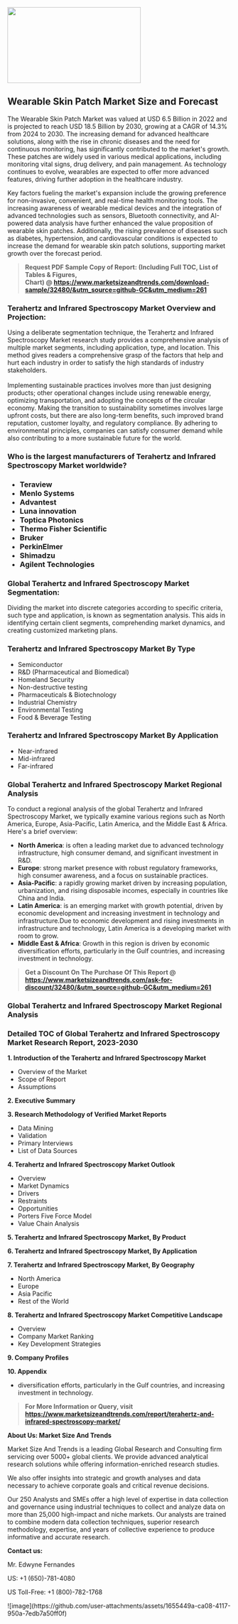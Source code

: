 <p><img class="alignnone size-medium wp-image-20088" src="https://ffe5etoiles.com/wp-content/uploads/2024/12/MST1-300x171.png" alt="" width="300" height="171" /></p><h2>Wearable Skin Patch Market Size and Forecast</h2><p>The Wearable Skin Patch Market was valued at USD 6.5 Billion in 2022 and is projected to reach USD 18.5 Billion by 2030, growing at a CAGR of 14.3% from 2024 to 2030. The increasing demand for advanced healthcare solutions, along with the rise in chronic diseases and the need for continuous monitoring, has significantly contributed to the market's growth. These patches are widely used in various medical applications, including monitoring vital signs, drug delivery, and pain management. As technology continues to evolve, wearables are expected to offer more advanced features, driving further adoption in the healthcare industry.</p><p>Key factors fueling the market's expansion include the growing preference for non-invasive, convenient, and real-time health monitoring tools. The increasing awareness of wearable medical devices and the integration of advanced technologies such as sensors, Bluetooth connectivity, and AI-powered data analysis have further enhanced the value proposition of wearable skin patches. Additionally, the rising prevalence of diseases such as diabetes, hypertension, and cardiovascular conditions is expected to increase the demand for wearable skin patch solutions, supporting market growth over the forecast period.</p></p><blockquote id="" class=""><strong>Request PDF Sample Copy of Report: (Including Full TOC, List of Tables &amp; Figures, Chart)&nbsp;@&nbsp;<strong><a href="https://www.marketsizeandtrends.com/download-sample/32480/&utm_source=github-GC&utm_medium=261" target="_blank">https://www.marketsizeandtrends.com/download-sample/32480/&utm_source=github-GC&utm_medium=261</a></strong></strong></blockquote><h3 id="" class="">Terahertz and Infrared Spectroscopy Market&nbsp;Overview and Projection:</h3><p id="" class="">Using a deliberate segmentation technique, the Terahertz and Infrared Spectroscopy Market research study provides a comprehensive analysis of multiple market segments, including application, type, and location. This method gives readers a comprehensive grasp of the factors that help and hurt each industry in order to satisfy the high standards of industry stakeholders. <br /> <br />Implementing sustainable practices involves more than just designing products; other operational changes include using renewable energy, optimizing transportation, and adopting the concepts of the circular economy. Making the transition to sustainability sometimes involves large upfront costs, but there are also long-term benefits, such improved brand reputation, customer loyalty, and regulatory compliance. By adhering to environmental principles, companies can satisfy consumer demand while also contributing to a more sustainable future for the world.</p><h3 id="" class="">Who is the largest manufacturers of&nbsp;Terahertz and Infrared Spectroscopy Market worldwide?</h3><h3 class=""><p><ul><li>Teraview </li><li> Menlo Systems </li><li> Advantest </li><li> Luna innovation </li><li> Toptica Photonics </li><li> Thermo Fisher Scientific </li><li> Bruker </li><li> PerkinElmer </li><li> Shimadzu </li><li> Agilent Technologies</li></ul></p></h3><h3 id="" class="">Global&nbsp;Terahertz and Infrared Spectroscopy Market Segmentation:</h3><p id="" class="">Dividing the market into discrete categories according to specific criteria, such type and application, is known as segmentation analysis. This aids in identifying certain client segments, comprehending market dynamics, and creating customized marketing plans.</p><h3 id="" class="">Terahertz and Infrared Spectroscopy Market&nbsp;By Type</h3><p><p><ul><li>Semiconductor </li><li> R&D (Pharmaceutical and Biomedical) </li><li> Homeland Security </li><li> Non-destructive testing </li><li> Pharmaceuticals & Biotechnology </li><li> Industrial Chemistry </li><li> Environmental Testing </li><li> Food & Beverage Testing</p></li></ul></p></p><h3 id="" class="">Terahertz and Infrared Spectroscopy Market&nbsp;By Application</h3><p class=""><p><ul><li>Near-infrared </li><li> Mid-infrared </li><li> Far-infrared</li></ul></p></p><h3 id="" class="">Global Terahertz and Infrared Spectroscopy Market Regional Analysis</h3><p id="" class="">To conduct a regional analysis of the global Terahertz and Infrared Spectroscopy Market, we typically examine various regions such as North America, Europe, Asia-Pacific, Latin America, and the Middle East &amp; Africa. Here's a brief overview:</p><ul><li><strong>North America</strong>: is often a leading market due to advanced technology infrastructure, high consumer demand, and significant investment in R&amp;D.</li><li><strong>Europe</strong>: strong market presence with robust regulatory frameworks, high consumer awareness, and a focus on sustainable practices.</li><li><strong>Asia-Pacific</strong>: a rapidly growing market driven by increasing population, urbanization, and rising disposable incomes, especially in countries like China and India.</li><li><strong>Latin America</strong>: is an emerging market with growth potential, driven by economic development and increasing investment in technology and infrastructure.Due to economic development and rising investments in infrastructure and technology, Latin America is a developing market with room to grow.</li><li><strong>Middle East &amp; Africa</strong>: Growth in this region is driven by economic diversification efforts, particularly in the Gulf countries, and increasing investment in technology.</li></ul><blockquote id="" class=""><strong>Get a Discount On The Purchase Of This Report @ <strong><a href="https://www.marketsizeandtrends.com/ask-for-discount/32480/&utm_source=github-GC&utm_medium=261" target="_blank">https://www.marketsizeandtrends.com/ask-for-discount/32480/&utm_source=github-GC&utm_medium=261</a></strong></strong></blockquote><h3 id="" class="">Global Terahertz and Infrared Spectroscopy Market Regional Analysis</h3><h3 id="" class="">Detailed TOC of Global Terahertz and Infrared Spectroscopy Market Research Report, 2023-2030</h3><p id="" class=""><strong>1. Introduction of the Terahertz and Infrared Spectroscopy Market</strong></p><ul><li>Overview of the Market</li><li>Scope of Report</li><li>Assumptions</li></ul><p id="" class=""><strong>2. Executive Summary</strong></p><p id="" class=""><strong>3. Research Methodology of Verified Market Reports</strong></p><ul><li>Data Mining</li><li>Validation</li><li>Primary Interviews</li><li>List of Data Sources</li></ul><p id="" class=""><strong>4. Terahertz and Infrared Spectroscopy Market Outlook</strong></p><ul><li>Overview</li><li>Market Dynamics</li><li>Drivers</li><li>Restraints</li><li>Opportunities</li><li>Porters Five Force Model</li><li>Value Chain Analysis</li></ul><p id="" class=""><strong>5. Terahertz and Infrared Spectroscopy Market, By Product</strong></p><p id="" class=""><strong>6. Terahertz and Infrared Spectroscopy Market, By Application</strong></p><p id="" class=""><strong>7. Terahertz and Infrared Spectroscopy Market, By Geography</strong></p><ul><li>North America</li><li>Europe</li><li>Asia Pacific</li><li>Rest of the World</li></ul><p id="" class=""><strong>8. Terahertz and Infrared Spectroscopy Market Competitive Landscape</strong></p><ul><li>Overview</li><li>Company Market Ranking</li><li>Key Development Strategies</li></ul><p id="" class=""><strong>9. Company Profiles</strong></p><p id="" class=""><strong>10. Appendix</strong></p><ul><li>diversification efforts, particularly in the Gulf countries, and increasing investment in technology.</li></ul><blockquote id="" class=""><strong>For More Information or Query, visit <strong><strong><a href="https://www.marketsizeandtrends.com/report/terahertz-and-infrared-spectroscopy-market/" target="_blank">https://www.marketsizeandtrends.com/report/terahertz-and-infrared-spectroscopy-market/</a></strong></strong></strong></blockquote><p id="" class=""><strong>About Us: Market Size And Trends</strong></p><p id="" class="">Market Size And Trends is a leading Global Research and Consulting firm servicing over 5000+ global clients. We provide advanced analytical research solutions while offering information-enriched research studies.</p><p id="" class="">We also offer insights into strategic and growth analyses and data necessary to achieve corporate goals and critical revenue decisions.</p><p id="" class="">Our 250 Analysts and SMEs offer a high level of expertise in data collection and governance using industrial techniques to collect and analyze data on more than 25,000 high-impact and niche markets. Our analysts are trained to combine modern data collection techniques, superior research methodology, expertise, and years of collective experience to produce informative and accurate research.</p><p id="" class=""><strong>Contact us:</strong></p><p id="" class="">Mr. Edwyne Fernandes</p><p id="" class="">US: +1 (650)-781-4080</p><p id="" class="">US Toll-Free: +1 (800)-782-1768</p>
![image](https://github.com/user-attachments/assets/1655449a-ca08-4117-950a-7edb7a50ff0f)

